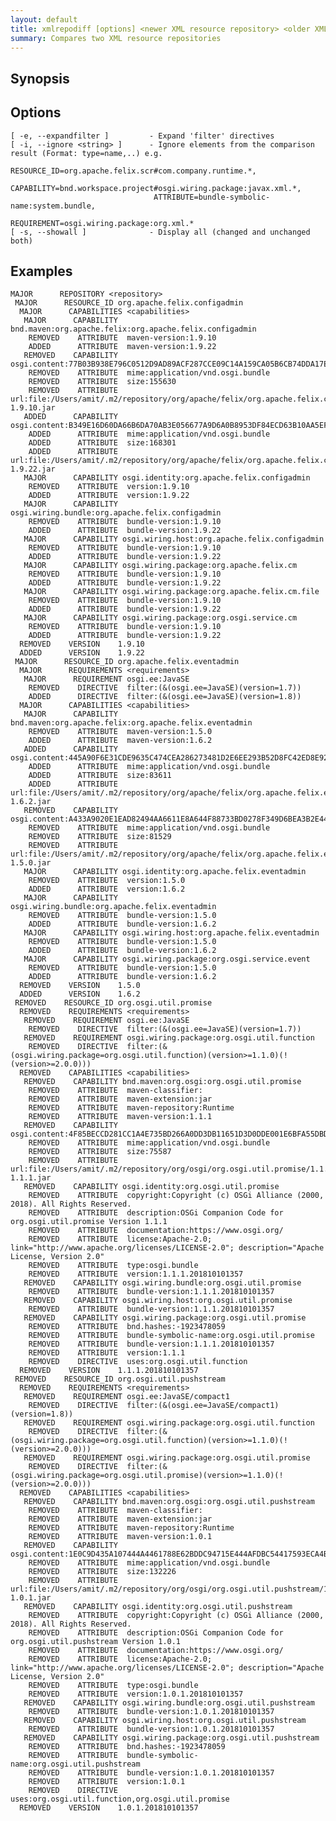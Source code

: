 ```yaml
---
layout: default
title: xmlrepodiff [options] <newer XML resource repository> <older XML resource repository>
summary: Compares two XML resource repositories
---
```





## Synopsis

## Options

    [ -e, --expandfilter ]         - Expand 'filter' directives
    [ -i, --ignore <string> ]      - Ignore elements from the comparison result (Format: type=name,..) e.g.
									RESOURCE_ID=org.apache.felix.scr#com.company.runtime.*,
									CAPABILITY=bnd.workspace.project#osgi.wiring.package:javax.xml.*,
									ATTRIBUTE=bundle-symbolic-name:system.bundle,
									REQUIREMENT=osgi.wiring.package:org.xml.*
    [ -s, --showall ]              - Display all (changed and unchanged both)


## Examples

    MAJOR      REPOSITORY <repository>
	 MAJOR      RESOURCE_ID org.apache.felix.configadmin
	  MAJOR      CAPABILITIES <capabilities>
	   MAJOR      CAPABILITY bnd.maven:org.apache.felix:org.apache.felix.configadmin
	    REMOVED    ATTRIBUTE  maven-version:1.9.10
	    ADDED      ATTRIBUTE  maven-version:1.9.22
	   REMOVED    CAPABILITY osgi.content:77B03B938E796C0512D9AD89ACF287CCE09C14A159CA05B6CB74DDA17E7AB3FA
	    REMOVED    ATTRIBUTE  mime:application/vnd.osgi.bundle
	    REMOVED    ATTRIBUTE  size:155630
	    REMOVED    ATTRIBUTE  url:file:/Users/amit/.m2/repository/org/apache/felix/org.apache.felix.configadmin/1.9.10/org.apache.felix.configadmin-1.9.10.jar
	   ADDED      CAPABILITY osgi.content:B349E16D60DA66B6DA70AB3E056677A9D6A0B8953DF84ECD63B10AA5EF3C5865
	    ADDED      ATTRIBUTE  mime:application/vnd.osgi.bundle
	    ADDED      ATTRIBUTE  size:168301
	    ADDED      ATTRIBUTE  url:file:/Users/amit/.m2/repository/org/apache/felix/org.apache.felix.configadmin/1.9.22/org.apache.felix.configadmin-1.9.22.jar
	   MAJOR      CAPABILITY osgi.identity:org.apache.felix.configadmin
	    REMOVED    ATTRIBUTE  version:1.9.10
	    ADDED      ATTRIBUTE  version:1.9.22
	   MAJOR      CAPABILITY osgi.wiring.bundle:org.apache.felix.configadmin
	    REMOVED    ATTRIBUTE  bundle-version:1.9.10
	    ADDED      ATTRIBUTE  bundle-version:1.9.22
	   MAJOR      CAPABILITY osgi.wiring.host:org.apache.felix.configadmin
	    REMOVED    ATTRIBUTE  bundle-version:1.9.10
	    ADDED      ATTRIBUTE  bundle-version:1.9.22
	   MAJOR      CAPABILITY osgi.wiring.package:org.apache.felix.cm
	    REMOVED    ATTRIBUTE  bundle-version:1.9.10
	    ADDED      ATTRIBUTE  bundle-version:1.9.22
	   MAJOR      CAPABILITY osgi.wiring.package:org.apache.felix.cm.file
	    REMOVED    ATTRIBUTE  bundle-version:1.9.10
	    ADDED      ATTRIBUTE  bundle-version:1.9.22
	   MAJOR      CAPABILITY osgi.wiring.package:org.osgi.service.cm
	    REMOVED    ATTRIBUTE  bundle-version:1.9.10
	    ADDED      ATTRIBUTE  bundle-version:1.9.22
	  REMOVED    VERSION    1.9.10
	  ADDED      VERSION    1.9.22
	 MAJOR      RESOURCE_ID org.apache.felix.eventadmin
	  MAJOR      REQUIREMENTS <requirements>
	   MAJOR      REQUIREMENT osgi.ee:JavaSE
	    REMOVED    DIRECTIVE  filter:(&(osgi.ee=JavaSE)(version=1.7))
	    ADDED      DIRECTIVE  filter:(&(osgi.ee=JavaSE)(version=1.8))
	  MAJOR      CAPABILITIES <capabilities>
	   MAJOR      CAPABILITY bnd.maven:org.apache.felix:org.apache.felix.eventadmin
	    REMOVED    ATTRIBUTE  maven-version:1.5.0
	    ADDED      ATTRIBUTE  maven-version:1.6.2
	   ADDED      CAPABILITY osgi.content:445A90F6E31CDE9635C474CEA286273481D2E6EE293B52D8FC42ED8E927B5604
	    ADDED      ATTRIBUTE  mime:application/vnd.osgi.bundle
	    ADDED      ATTRIBUTE  size:83611
	    ADDED      ATTRIBUTE  url:file:/Users/amit/.m2/repository/org/apache/felix/org.apache.felix.eventadmin/1.6.2/org.apache.felix.eventadmin-1.6.2.jar
	   REMOVED    CAPABILITY osgi.content:A433A9020E1EAD82494AA6611E8A644F88733BD0278F349D6BEA3B2E448DDD71
	    REMOVED    ATTRIBUTE  mime:application/vnd.osgi.bundle
	    REMOVED    ATTRIBUTE  size:81529
	    REMOVED    ATTRIBUTE  url:file:/Users/amit/.m2/repository/org/apache/felix/org.apache.felix.eventadmin/1.5.0/org.apache.felix.eventadmin-1.5.0.jar
	   MAJOR      CAPABILITY osgi.identity:org.apache.felix.eventadmin
	    REMOVED    ATTRIBUTE  version:1.5.0
	    ADDED      ATTRIBUTE  version:1.6.2
	   MAJOR      CAPABILITY osgi.wiring.bundle:org.apache.felix.eventadmin
	    REMOVED    ATTRIBUTE  bundle-version:1.5.0
	    ADDED      ATTRIBUTE  bundle-version:1.6.2
	   MAJOR      CAPABILITY osgi.wiring.host:org.apache.felix.eventadmin
	    REMOVED    ATTRIBUTE  bundle-version:1.5.0
	    ADDED      ATTRIBUTE  bundle-version:1.6.2
	   MAJOR      CAPABILITY osgi.wiring.package:org.osgi.service.event
	    REMOVED    ATTRIBUTE  bundle-version:1.5.0
	    ADDED      ATTRIBUTE  bundle-version:1.6.2
	  REMOVED    VERSION    1.5.0
	  ADDED      VERSION    1.6.2
	 REMOVED    RESOURCE_ID org.osgi.util.promise
	  REMOVED    REQUIREMENTS <requirements>
	   REMOVED    REQUIREMENT osgi.ee:JavaSE
	    REMOVED    DIRECTIVE  filter:(&(osgi.ee=JavaSE)(version=1.7))
	   REMOVED    REQUIREMENT osgi.wiring.package:org.osgi.util.function
	    REMOVED    DIRECTIVE  filter:(&(osgi.wiring.package=org.osgi.util.function)(version>=1.1.0)(!(version>=2.0.0)))
	  REMOVED    CAPABILITIES <capabilities>
	   REMOVED    CAPABILITY bnd.maven:org.osgi:org.osgi.util.promise
	    REMOVED    ATTRIBUTE  maven-classifier:
	    REMOVED    ATTRIBUTE  maven-extension:jar
	    REMOVED    ATTRIBUTE  maven-repository:Runtime
	    REMOVED    ATTRIBUTE  maven-version:1.1.1
	   REMOVED    CAPABILITY osgi.content:4F85BECCD281CC1A4E735BD266A0DD3DB11651D3D0DDE001E6BFA55DBDFDEE83
	    REMOVED    ATTRIBUTE  mime:application/vnd.osgi.bundle
	    REMOVED    ATTRIBUTE  size:75587
	    REMOVED    ATTRIBUTE  url:file:/Users/amit/.m2/repository/org/osgi/org.osgi.util.promise/1.1.1/org.osgi.util.promise-1.1.1.jar
	   REMOVED    CAPABILITY osgi.identity:org.osgi.util.promise
	    REMOVED    ATTRIBUTE  copyright:Copyright (c) OSGi Alliance (2000, 2018). All Rights Reserved.
	    REMOVED    ATTRIBUTE  description:OSGi Companion Code for org.osgi.util.promise Version 1.1.1
	    REMOVED    ATTRIBUTE  documentation:https://www.osgi.org/
	    REMOVED    ATTRIBUTE  license:Apache-2.0; link="http://www.apache.org/licenses/LICENSE-2.0"; description="Apache License, Version 2.0"
	    REMOVED    ATTRIBUTE  type:osgi.bundle
	    REMOVED    ATTRIBUTE  version:1.1.1.201810101357
	   REMOVED    CAPABILITY osgi.wiring.bundle:org.osgi.util.promise
	    REMOVED    ATTRIBUTE  bundle-version:1.1.1.201810101357
	   REMOVED    CAPABILITY osgi.wiring.host:org.osgi.util.promise
	    REMOVED    ATTRIBUTE  bundle-version:1.1.1.201810101357
	   REMOVED    CAPABILITY osgi.wiring.package:org.osgi.util.promise
	    REMOVED    ATTRIBUTE  bnd.hashes:-1923478059
	    REMOVED    ATTRIBUTE  bundle-symbolic-name:org.osgi.util.promise
	    REMOVED    ATTRIBUTE  bundle-version:1.1.1.201810101357
	    REMOVED    ATTRIBUTE  version:1.1.1
	    REMOVED    DIRECTIVE  uses:org.osgi.util.function
	  REMOVED    VERSION    1.1.1.201810101357
	 REMOVED    RESOURCE_ID org.osgi.util.pushstream
	  REMOVED    REQUIREMENTS <requirements>
	   REMOVED    REQUIREMENT osgi.ee:JavaSE/compact1
	    REMOVED    DIRECTIVE  filter:(&(osgi.ee=JavaSE/compact1)(version=1.8))
	   REMOVED    REQUIREMENT osgi.wiring.package:org.osgi.util.function
	    REMOVED    DIRECTIVE  filter:(&(osgi.wiring.package=org.osgi.util.function)(version>=1.1.0)(!(version>=2.0.0)))
	   REMOVED    REQUIREMENT osgi.wiring.package:org.osgi.util.promise
	    REMOVED    DIRECTIVE  filter:(&(osgi.wiring.package=org.osgi.util.promise)(version>=1.1.0)(!(version>=2.0.0)))
	  REMOVED    CAPABILITIES <capabilities>
	   REMOVED    CAPABILITY bnd.maven:org.osgi:org.osgi.util.pushstream
	    REMOVED    ATTRIBUTE  maven-classifier:
	    REMOVED    ATTRIBUTE  maven-extension:jar
	    REMOVED    ATTRIBUTE  maven-repository:Runtime
	    REMOVED    ATTRIBUTE  maven-version:1.0.1
	   REMOVED    CAPABILITY osgi.content:1E0C9D435A107444A4461788E62BDDC94715E444AFDBC54417593ECA4BB50CE2
	    REMOVED    ATTRIBUTE  mime:application/vnd.osgi.bundle
	    REMOVED    ATTRIBUTE  size:132226
	    REMOVED    ATTRIBUTE  url:file:/Users/amit/.m2/repository/org/osgi/org.osgi.util.pushstream/1.0.1/org.osgi.util.pushstream-1.0.1.jar
	   REMOVED    CAPABILITY osgi.identity:org.osgi.util.pushstream
	    REMOVED    ATTRIBUTE  copyright:Copyright (c) OSGi Alliance (2000, 2018). All Rights Reserved.
	    REMOVED    ATTRIBUTE  description:OSGi Companion Code for org.osgi.util.pushstream Version 1.0.1
	    REMOVED    ATTRIBUTE  documentation:https://www.osgi.org/
	    REMOVED    ATTRIBUTE  license:Apache-2.0; link="http://www.apache.org/licenses/LICENSE-2.0"; description="Apache License, Version 2.0"
	    REMOVED    ATTRIBUTE  type:osgi.bundle
	    REMOVED    ATTRIBUTE  version:1.0.1.201810101357
	   REMOVED    CAPABILITY osgi.wiring.bundle:org.osgi.util.pushstream
	    REMOVED    ATTRIBUTE  bundle-version:1.0.1.201810101357
	   REMOVED    CAPABILITY osgi.wiring.host:org.osgi.util.pushstream
	    REMOVED    ATTRIBUTE  bundle-version:1.0.1.201810101357
	   REMOVED    CAPABILITY osgi.wiring.package:org.osgi.util.pushstream
	    REMOVED    ATTRIBUTE  bnd.hashes:-1923478059
	    REMOVED    ATTRIBUTE  bundle-symbolic-name:org.osgi.util.pushstream
	    REMOVED    ATTRIBUTE  bundle-version:1.0.1.201810101357
	    REMOVED    ATTRIBUTE  version:1.0.1
	    REMOVED    DIRECTIVE  uses:org.osgi.util.function,org.osgi.util.promise
	  REMOVED    VERSION    1.0.1.201810101357